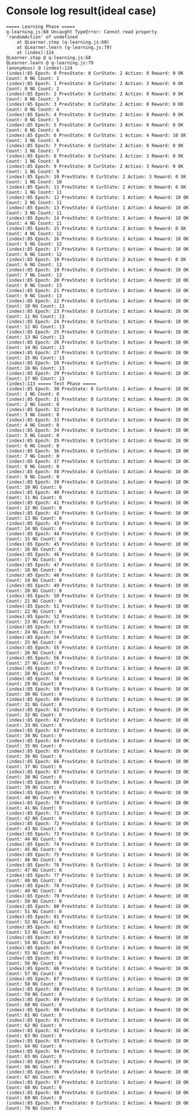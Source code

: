 # Console log result(ideal case)

    ===== Learning Phase =====
    q-learning.js:68 Uncaught TypeError: Cannot read property 'randomAction' of undefined
        at QLearner.step (q-learning.js:68)
        at QLearner.learn (q-learning.js:79)
        at (index):124
    QLearner.step @ q-learning.js:68
    QLearner.learn @ q-learning.js:79
    (anonymous) @ (index):124
    (index):85 Epoch: 0 PrevState: 0 CurState: 2 Action: 0 Reward: 0 OK Count: 0 NG Count: 1
    (index):85 Epoch: 1 PrevState: 0 CurState: 2 Action: 3 Reward: 0 OK Count: 0 NG Count: 2
    (index):85 Epoch: 2 PrevState: 0 CurState: 2 Action: 0 Reward: 0 OK Count: 0 NG Count: 3
    (index):85 Epoch: 3 PrevState: 0 CurState: 2 Action: 0 Reward: 0 OK Count: 0 NG Count: 4
    (index):85 Epoch: 4 PrevState: 0 CurState: 2 Action: 0 Reward: 0 OK Count: 0 NG Count: 5
    (index):85 Epoch: 5 PrevState: 0 CurState: 2 Action: 0 Reward: 0 OK Count: 0 NG Count: 6
    (index):85 Epoch: 6 PrevState: 0 CurState: 1 Action: 4 Reward: 10 OK Count: 1 NG Count: 6
    (index):85 Epoch: 7 PrevState: 0 CurState: 2 Action: 0 Reward: 0 OK Count: 1 NG Count: 7
    (index):85 Epoch: 8 PrevState: 0 CurState: 2 Action: 3 Reward: 0 OK Count: 1 NG Count: 8
    (index):85 Epoch: 9 PrevState: 0 CurState: 2 Action: 3 Reward: 0 OK Count: 1 NG Count: 9
    (index):85 Epoch: 10 PrevState: 0 CurState: 2 Action: 3 Reward: 0 OK Count: 1 NG Count: 10
    (index):85 Epoch: 11 PrevState: 0 CurState: 2 Action: 0 Reward: 0 OK Count: 1 NG Count: 11
    (index):85 Epoch: 12 PrevState: 0 CurState: 1 Action: 4 Reward: 10 OK Count: 2 NG Count: 11
    (index):85 Epoch: 13 PrevState: 0 CurState: 1 Action: 4 Reward: 10 OK Count: 3 NG Count: 11
    (index):85 Epoch: 14 PrevState: 0 CurState: 1 Action: 4 Reward: 10 OK Count: 4 NG Count: 11
    (index):85 Epoch: 15 PrevState: 0 CurState: 2 Action: 0 Reward: 0 OK Count: 4 NG Count: 12
    (index):85 Epoch: 16 PrevState: 0 CurState: 1 Action: 4 Reward: 10 OK Count: 5 NG Count: 12
    (index):85 Epoch: 17 PrevState: 0 CurState: 1 Action: 4 Reward: 10 OK Count: 6 NG Count: 12
    (index):85 Epoch: 18 PrevState: 0 CurState: 2 Action: 0 Reward: 0 OK Count: 6 NG Count: 13
    (index):85 Epoch: 19 PrevState: 0 CurState: 1 Action: 4 Reward: 10 OK Count: 7 NG Count: 13
    (index):85 Epoch: 20 PrevState: 0 CurState: 1 Action: 4 Reward: 10 OK Count: 8 NG Count: 13
    (index):85 Epoch: 21 PrevState: 0 CurState: 1 Action: 4 Reward: 10 OK Count: 9 NG Count: 13
    (index):85 Epoch: 22 PrevState: 0 CurState: 1 Action: 4 Reward: 10 OK Count: 10 NG Count: 13
    (index):85 Epoch: 23 PrevState: 0 CurState: 1 Action: 4 Reward: 10 OK Count: 11 NG Count: 13
    (index):85 Epoch: 24 PrevState: 0 CurState: 1 Action: 4 Reward: 10 OK Count: 12 NG Count: 13
    (index):85 Epoch: 25 PrevState: 0 CurState: 1 Action: 4 Reward: 10 OK Count: 13 NG Count: 13
    (index):85 Epoch: 26 PrevState: 0 CurState: 1 Action: 4 Reward: 10 OK Count: 14 NG Count: 13
    (index):85 Epoch: 27 PrevState: 0 CurState: 1 Action: 4 Reward: 10 OK Count: 15 NG Count: 13
    (index):85 Epoch: 28 PrevState: 0 CurState: 1 Action: 4 Reward: 10 OK Count: 16 NG Count: 13
    (index):85 Epoch: 29 PrevState: 0 CurState: 1 Action: 4 Reward: 10 OK Count: 17 NG Count: 13
    (index):113 ===== Test Phase =====
    (index):85 Epoch: 30 PrevState: 0 CurState: 1 Action: 4 Reward: 10 OK Count: 1 NG Count: 0
    (index):85 Epoch: 31 PrevState: 0 CurState: 1 Action: 4 Reward: 10 OK Count: 2 NG Count: 0
    (index):85 Epoch: 32 PrevState: 0 CurState: 1 Action: 4 Reward: 10 OK Count: 3 NG Count: 0
    (index):85 Epoch: 33 PrevState: 0 CurState: 1 Action: 4 Reward: 10 OK Count: 4 NG Count: 0
    (index):85 Epoch: 34 PrevState: 0 CurState: 1 Action: 4 Reward: 10 OK Count: 5 NG Count: 0
    (index):85 Epoch: 35 PrevState: 0 CurState: 1 Action: 4 Reward: 10 OK Count: 6 NG Count: 0
    (index):85 Epoch: 36 PrevState: 0 CurState: 1 Action: 4 Reward: 10 OK Count: 7 NG Count: 0
    (index):85 Epoch: 37 PrevState: 0 CurState: 1 Action: 4 Reward: 10 OK Count: 8 NG Count: 0
    (index):85 Epoch: 38 PrevState: 0 CurState: 1 Action: 4 Reward: 10 OK Count: 9 NG Count: 0
    (index):85 Epoch: 39 PrevState: 0 CurState: 1 Action: 4 Reward: 10 OK Count: 10 NG Count: 0
    (index):85 Epoch: 40 PrevState: 0 CurState: 1 Action: 4 Reward: 10 OK Count: 11 NG Count: 0
    (index):85 Epoch: 41 PrevState: 0 CurState: 1 Action: 4 Reward: 10 OK Count: 12 NG Count: 0
    (index):85 Epoch: 42 PrevState: 0 CurState: 1 Action: 4 Reward: 10 OK Count: 13 NG Count: 0
    (index):85 Epoch: 43 PrevState: 0 CurState: 1 Action: 4 Reward: 10 OK Count: 14 NG Count: 0
    (index):85 Epoch: 44 PrevState: 0 CurState: 1 Action: 4 Reward: 10 OK Count: 15 NG Count: 0
    (index):85 Epoch: 45 PrevState: 0 CurState: 1 Action: 4 Reward: 10 OK Count: 16 NG Count: 0
    (index):85 Epoch: 46 PrevState: 0 CurState: 1 Action: 4 Reward: 10 OK Count: 17 NG Count: 0
    (index):85 Epoch: 47 PrevState: 0 CurState: 1 Action: 4 Reward: 10 OK Count: 18 NG Count: 0
    (index):85 Epoch: 48 PrevState: 0 CurState: 1 Action: 4 Reward: 10 OK Count: 19 NG Count: 0
    (index):85 Epoch: 49 PrevState: 0 CurState: 1 Action: 4 Reward: 10 OK Count: 20 NG Count: 0
    (index):85 Epoch: 50 PrevState: 0 CurState: 1 Action: 4 Reward: 10 OK Count: 21 NG Count: 0
    (index):85 Epoch: 51 PrevState: 0 CurState: 1 Action: 4 Reward: 10 OK Count: 22 NG Count: 0
    (index):85 Epoch: 52 PrevState: 0 CurState: 1 Action: 4 Reward: 10 OK Count: 23 NG Count: 0
    (index):85 Epoch: 53 PrevState: 0 CurState: 1 Action: 4 Reward: 10 OK Count: 24 NG Count: 0
    (index):85 Epoch: 54 PrevState: 0 CurState: 1 Action: 4 Reward: 10 OK Count: 25 NG Count: 0
    (index):85 Epoch: 55 PrevState: 0 CurState: 1 Action: 4 Reward: 10 OK Count: 26 NG Count: 0
    (index):85 Epoch: 56 PrevState: 0 CurState: 1 Action: 4 Reward: 10 OK Count: 27 NG Count: 0
    (index):85 Epoch: 57 PrevState: 0 CurState: 1 Action: 4 Reward: 10 OK Count: 28 NG Count: 0
    (index):85 Epoch: 58 PrevState: 0 CurState: 1 Action: 4 Reward: 10 OK Count: 29 NG Count: 0
    (index):85 Epoch: 59 PrevState: 0 CurState: 1 Action: 4 Reward: 10 OK Count: 30 NG Count: 0
    (index):85 Epoch: 60 PrevState: 0 CurState: 1 Action: 4 Reward: 10 OK Count: 31 NG Count: 0
    (index):85 Epoch: 61 PrevState: 0 CurState: 1 Action: 4 Reward: 10 OK Count: 32 NG Count: 0
    (index):85 Epoch: 62 PrevState: 0 CurState: 1 Action: 4 Reward: 10 OK Count: 33 NG Count: 0
    (index):85 Epoch: 63 PrevState: 0 CurState: 1 Action: 4 Reward: 10 OK Count: 34 NG Count: 0
    (index):85 Epoch: 64 PrevState: 0 CurState: 1 Action: 4 Reward: 10 OK Count: 35 NG Count: 0
    (index):85 Epoch: 65 PrevState: 0 CurState: 1 Action: 4 Reward: 10 OK Count: 36 NG Count: 0
    (index):85 Epoch: 66 PrevState: 0 CurState: 1 Action: 4 Reward: 10 OK Count: 37 NG Count: 0
    (index):85 Epoch: 67 PrevState: 0 CurState: 1 Action: 4 Reward: 10 OK Count: 38 NG Count: 0
    (index):85 Epoch: 68 PrevState: 0 CurState: 1 Action: 4 Reward: 10 OK Count: 39 NG Count: 0
    (index):85 Epoch: 69 PrevState: 0 CurState: 1 Action: 4 Reward: 10 OK Count: 40 NG Count: 0
    (index):85 Epoch: 70 PrevState: 0 CurState: 1 Action: 4 Reward: 10 OK Count: 41 NG Count: 0
    (index):85 Epoch: 71 PrevState: 0 CurState: 1 Action: 4 Reward: 10 OK Count: 42 NG Count: 0
    (index):85 Epoch: 72 PrevState: 0 CurState: 1 Action: 4 Reward: 10 OK Count: 43 NG Count: 0
    (index):85 Epoch: 73 PrevState: 0 CurState: 1 Action: 4 Reward: 10 OK Count: 44 NG Count: 0
    (index):85 Epoch: 74 PrevState: 0 CurState: 1 Action: 4 Reward: 10 OK Count: 45 NG Count: 0
    (index):85 Epoch: 75 PrevState: 0 CurState: 1 Action: 4 Reward: 10 OK Count: 46 NG Count: 0
    (index):85 Epoch: 76 PrevState: 0 CurState: 1 Action: 4 Reward: 10 OK Count: 47 NG Count: 0
    (index):85 Epoch: 77 PrevState: 0 CurState: 1 Action: 4 Reward: 10 OK Count: 48 NG Count: 0
    (index):85 Epoch: 78 PrevState: 0 CurState: 1 Action: 4 Reward: 10 OK Count: 49 NG Count: 0
    (index):85 Epoch: 79 PrevState: 0 CurState: 1 Action: 4 Reward: 10 OK Count: 50 NG Count: 0
    (index):85 Epoch: 80 PrevState: 0 CurState: 1 Action: 4 Reward: 10 OK Count: 51 NG Count: 0
    (index):85 Epoch: 81 PrevState: 0 CurState: 1 Action: 4 Reward: 10 OK Count: 52 NG Count: 0
    (index):85 Epoch: 82 PrevState: 0 CurState: 1 Action: 4 Reward: 10 OK Count: 53 NG Count: 0
    (index):85 Epoch: 83 PrevState: 0 CurState: 1 Action: 4 Reward: 10 OK Count: 54 NG Count: 0
    (index):85 Epoch: 84 PrevState: 0 CurState: 1 Action: 4 Reward: 10 OK Count: 55 NG Count: 0
    (index):85 Epoch: 85 PrevState: 0 CurState: 1 Action: 4 Reward: 10 OK Count: 56 NG Count: 0
    (index):85 Epoch: 86 PrevState: 0 CurState: 1 Action: 4 Reward: 10 OK Count: 57 NG Count: 0
    (index):85 Epoch: 87 PrevState: 0 CurState: 1 Action: 4 Reward: 10 OK Count: 58 NG Count: 0
    (index):85 Epoch: 88 PrevState: 0 CurState: 1 Action: 4 Reward: 10 OK Count: 59 NG Count: 0
    (index):85 Epoch: 89 PrevState: 0 CurState: 1 Action: 4 Reward: 10 OK Count: 60 NG Count: 0
    (index):85 Epoch: 90 PrevState: 0 CurState: 1 Action: 4 Reward: 10 OK Count: 61 NG Count: 0
    (index):85 Epoch: 91 PrevState: 0 CurState: 1 Action: 4 Reward: 10 OK Count: 62 NG Count: 0
    (index):85 Epoch: 92 PrevState: 0 CurState: 1 Action: 4 Reward: 10 OK Count: 63 NG Count: 0
    (index):85 Epoch: 93 PrevState: 0 CurState: 1 Action: 4 Reward: 10 OK Count: 64 NG Count: 0
    (index):85 Epoch: 94 PrevState: 0 CurState: 1 Action: 4 Reward: 10 OK Count: 65 NG Count: 0
    (index):85 Epoch: 95 PrevState: 0 CurState: 1 Action: 4 Reward: 10 OK Count: 66 NG Count: 0
    (index):85 Epoch: 96 PrevState: 0 CurState: 1 Action: 4 Reward: 10 OK Count: 67 NG Count: 0
    (index):85 Epoch: 97 PrevState: 0 CurState: 1 Action: 4 Reward: 10 OK Count: 68 NG Count: 0
    (index):85 Epoch: 98 PrevState: 0 CurState: 1 Action: 4 Reward: 10 OK Count: 69 NG Count: 0
    (index):85 Epoch: 99 PrevState: 0 CurState: 1 Action: 4 Reward: 10 OK Count: 70 NG Count: 0